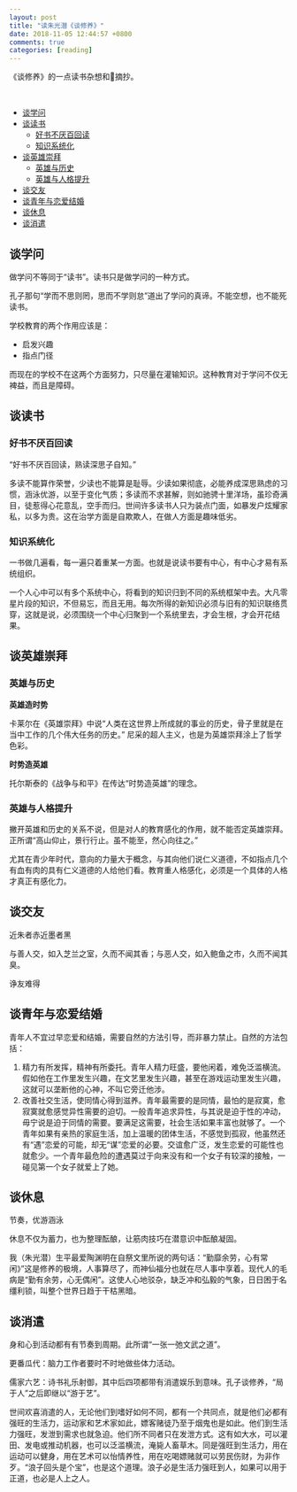 ```yaml
---
layout: post
title: "读朱光潜《谈修养》"
date: 2018-11-05 12:44:57 +0800
comments: true
categories: [reading]
---
```

《谈修养》的一点读书杂想和摘抄。

<!-- more -->
<br>

- [谈学问](#谈学问)
- [谈读书](#谈读书)
    - [好书不厌百回读](#好书不厌百回读)
    - [知识系统化](#知识系统化)
- [谈英雄崇拜](#谈英雄崇拜)
    - [英雄与历史](#英雄与历史)
    - [英雄与人格提升](#英雄与人格提升)
- [谈交友](#谈交友)
- [谈青年与恋爱结婚](#谈青年与恋爱结婚)
- [谈休息](#谈休息)
- [谈消遣](#谈消遣)

## 谈学问

做学问不等同于“读书”。读书只是做学问的一种方式。

孔子那句“学而不思则罔，思而不学则怠”道出了学问的真谛。不能空想，也不能死读书。

学校教育的两个作用应该是：

* 启发兴趣
* 指点门径

而现在的学校不在这两个方面努力，只尽量在灌输知识。这种教育对于学问不仅无裨益，而且是障碍。

## 谈读书

### 好书不厌百回读

“好书不厌百回读，熟读深思子自知。”

多读不能算作荣誉，少读也不能算是耻辱。少读如果彻底，必能养成深思熟虑的习惯，涵泳优游，以至于变化气质；多读而不求甚解，则如驰骋十里洋场，虽珍奇满目，徒惹得心花意乱，空手而归。世间许多读书人只为装点门面，如暴发户炫耀家私，以多为贵。这在治学方面是自欺欺人，在做人方面是趣味低劣。

### 知识系统化

一书做几遍看，每一遍只着重某一方面。也就是说读书要有中心，有中心才易有系统组织。

一个人心中可以有多个系统中心，将看到的知识归到不同的系统框架中去。大凡零星片段的知识，不但易忘，而且无用。每次所得的新知识必须与旧有的知识联络贯穿，这就是说，必须围绕一个中心归聚到一个系统里去，才会生根，才会开花结果。

## 谈英雄崇拜

### 英雄与历史

**英雄造时势**

卡莱尔在《英雄崇拜》中说“人类在这世界上所成就的事业的历史，骨子里就是在当中工作的几个伟大任务的历史。”
尼采的超人主义，也是为英雄崇拜涂上了哲学色彩。

**时势造英雄**

托尔斯泰的《战争与和平》在传达“时势造英雄”的理念。

### 英雄与人格提升

撇开英雄和历史的关系不说，但是对人的教育感化的作用，就不能否定英雄崇拜。正所谓“高山仰止，景行行止。虽不能至，然心向往之。”

尤其在青少年时代，意向的力量大于概念，与其向他们说仁义道德，不如指点几个有血有肉的具有仁义道德的人给他们看。教育重人格感化，必须是一个具体的人格才真正有感化力。

## 谈交友

近朱者赤近墨者黑

与善人交，如入芝兰之室，久而不闻其香；与恶人交，如入鲍鱼之市，久而不闻其臭。

诤友难得

## 谈青年与恋爱结婚

青年人不宜过早恋爱和结婚，需要自然的方法引导，而非暴力禁止。自然的方法包括：

1. 精力有所发挥，精神有所委托。青年人精力旺盛，要他闲着，难免泛滥横流。假如他在工作里发生兴趣，在文艺里发生兴趣，甚至在游戏运动里发生兴趣，这就可以垄断他的心神，不叫它旁迁他涉。
2. 改善社交生活，使同情心得到滋养。青年最需要的是同情，最怕的是寂寞，愈寂寞就愈感觉异性需要的迫切。一般青年追求异性，与其说是迫于性的冲动，毋宁说是迫于同情的需要。要满足这需要，社会生活如果丰富也就够了。一个青年如果有亲热的家庭生活，加上温暖的团体生活，不感觉到孤寂，他虽然还有“遇”恋爱的可能，却无“谋”恋爱的必要。交谊愈广泛，发生恋爱的可能性也就愈少。一个青年最危险的遭遇莫过于向来没有和一个女子有较深的接触，一碰见第一个女子就爱上了她。

## 谈休息

节奏，优游涵泳

休息不仅为蓄力，也为整理酝酿，让筋肉技巧在潜意识中酝酿凝固。

我（朱光潜）生平最爱陶渊明在自祭文里所说的两句话：“勤靡余劳，心有常闲》”这是修养的极境，人事算尽了，而神仙福分也就在尽人事中享着。现代人的毛病是“勤有余劳，心无偶闲”。这使人心地驳杂，缺乏冲和弘毅的气象，日日困于名缰利锁，叫整个世界日趋于干枯黑暗。

## 谈消遣

身和心到活动都有有节奏到周期。此所谓“一张一弛文武之道”。

更番瓜代：脑力工作者要时不时地做些体力活动。

儒家六艺：诗书礼乐射御，其中后四项都带有消遣娱乐到意味。孔子谈修养，“局于人”之后即继以“游于艺”。

世间欢喜消遣的人，无论他们到嗜好如何不同，都有一个共同点，就是他们必都有强旺的生活力，运动家和艺术家如此，嫖客赌徒乃至于烟鬼也是如此。他们到生活力强旺，发泄到需求也就急迫。他们所不同者只在发泄方式。这有如大水，可以灌田、发电或推动机器，也可以泛滥横流，淹毙人畜草木。同是强旺到生活力，用在运动可以健身，用在艺术可以怡情养性，用在吃喝嫖赌就可以劳民伤财，为非作歹。“浪子回头是个宝”，也是这个道理。浪子必是生活力强旺到人，如果可以用于正道，也必是人上之人。


